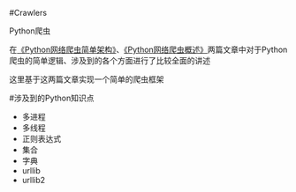 #Crawlers

Python爬虫

在[《Python网络爬虫简单架构》](http://www.xumenger.com/python-spider-20160608/)、[《Python网络爬虫概述》](http://www.xumenger.com/python-crawler-20170102/)两篇文章中对于Python爬虫的简单逻辑、涉及到的各个方面进行了比较全面的讲述

这里基于这两篇文章实现一个简单的爬虫框架

#涉及到的Python知识点

* 多进程
* 多线程
* 正则表达式
* 集合
* 字典
* urllib
* urllib2
